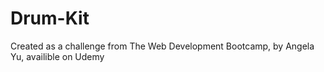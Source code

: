 # Drum-Kit
Created as a challenge from The Web Development Bootcamp, by Angela Yu, availible on Udemy
